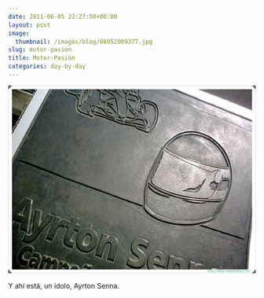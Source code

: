 ```yaml
---
date: 2011-06-05 22:27:50+00:00
layout: post
image:
  thumbnail: /images/blog/08052009377.jpg
slug: motor-pasion
title: Motor-Pasión
categories: day-by-day
---
```


[![](/images/blog/08052009377.jpg)](/images/blog/08052009377.jpg)

Y ahí está, un ídolo, Ayrton Senna.
